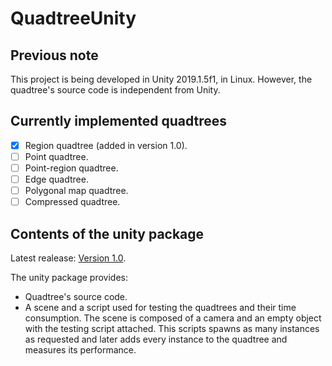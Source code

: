 # QuadtreeUnity

## Previous note
This project is being developed in Unity 2019.1.5f1, in Linux. However, the quadtree's source code is independent from Unity.

## Currently implemented quadtrees
- [x] Region quadtree (added in version 1.0).
- [ ] Point quadtree.
- [ ] Point-region quadtree.
- [ ] Edge quadtree.
- [ ] Polygonal map quadtree.
- [ ] Compressed quadtree.

## Contents of the unity package
Latest realease: [Version 1.0](https://github.com/Jormii/QuadtreeUnity/releases/tag/v1.0).

The unity package provides:
- Quadtree's source code.
- A scene and a script used for testing the quadtrees and their time consumption. The scene is composed of a camera and an empty object with the testing script attached. This scripts spawns as many instances as requested and later adds every instance to the quadtree and measures its performance.

